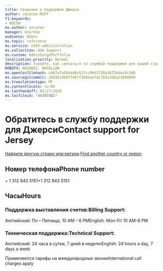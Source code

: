 ```yaml
---
title: Сведения о поддержке Джерси
author: cmcatee-MSFT
f1.keywords:
- NOCSH
ms.author: cmcatee
manager: mnirkhe
audience: Admin
ms.topic: reference
ms.service: o365-administration
ms.collection: Adm_Support
ms.custom: AdminSurgePortfolio
localization_priority: Normal
description: Узнайте, как связаться со службой поддержки для вашей страны или региона.
ROBOTS: NOINDEX, NOFOLLOW
ms.openlocfilehash: cd67a7a554a46e51fcc99d1738a3672bdec8c300
ms.sourcegitcommit: 2d59b24b877487f3b84aefdc7b1e200a21009999
ms.translationtype: MT
ms.contentlocale: ru-RU
ms.lasthandoff: 05/27/2020
ms.locfileid: "44397482"
---
```

# <a name="contact-support-for-jersey"></a><span data-ttu-id="6f5bf-103">Обратитесь в службу поддержки для Джерси</span><span class="sxs-lookup"><span data-stu-id="6f5bf-103">Contact support for Jersey</span></span>

<span data-ttu-id="6f5bf-104">[Найдите другую страну или регион](../contact-support-for-business-products.md).</span><span class="sxs-lookup"><span data-stu-id="6f5bf-104">[Find another country or region](../contact-support-for-business-products.md).</span></span>

## <a name="phone-number"></a><span data-ttu-id="6f5bf-105">Номер телефона</span><span class="sxs-lookup"><span data-stu-id="6f5bf-105">Phone number</span></span>
<span data-ttu-id="6f5bf-106">+ 1 312 843 5151</span><span class="sxs-lookup"><span data-stu-id="6f5bf-106">+1 312 843 5151</span></span>

## <a name="hours"></a><span data-ttu-id="6f5bf-107">Часы</span><span class="sxs-lookup"><span data-stu-id="6f5bf-107">Hours</span></span>
### <a name="billing-support"></a><span data-ttu-id="6f5bf-108">Поддержка выставления счетов:</span><span class="sxs-lookup"><span data-stu-id="6f5bf-108">Billing Support:</span></span>

<span data-ttu-id="6f5bf-109">Английский: Пн – Пятница, 10 AM – 6 PM</span><span class="sxs-lookup"><span data-stu-id="6f5bf-109">English: Mon-Fri 10 AM-6 PM</span></span>

### <a name="technical-support"></a><span data-ttu-id="6f5bf-110">Техническая поддержка:</span><span class="sxs-lookup"><span data-stu-id="6f5bf-110">Technical Support:</span></span>

<span data-ttu-id="6f5bf-111">Английский: 24 часа в сутки, 7 дней в неделю</span><span class="sxs-lookup"><span data-stu-id="6f5bf-111">English: 24 hours a day, 7 days a week</span></span>

<span data-ttu-id="6f5bf-112">Применяются тарифы на международные звонки</span><span class="sxs-lookup"><span data-stu-id="6f5bf-112">International call charges apply</span></span>
